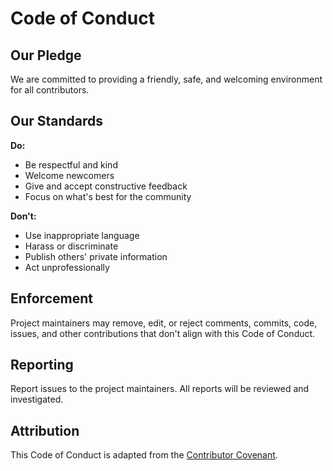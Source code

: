 # Code of Conduct

## Our Pledge

We are committed to providing a friendly, safe, and welcoming environment for all contributors.

## Our Standards

**Do:**
- Be respectful and kind
- Welcome newcomers
- Give and accept constructive feedback
- Focus on what's best for the community

**Don't:**
- Use inappropriate language
- Harass or discriminate
- Publish others' private information
- Act unprofessionally

## Enforcement

Project maintainers may remove, edit, or reject comments, commits, code, issues, and other contributions that don't align with this Code of Conduct.

## Reporting

Report issues to the project maintainers. All reports will be reviewed and investigated.

## Attribution

This Code of Conduct is adapted from the [Contributor Covenant](https://www.contributor-covenant.org/).
